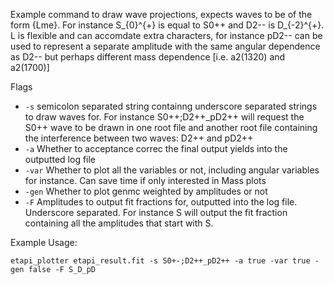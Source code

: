 Example command to draw wave projections, expects waves to be of the form {Lme}. For instance S_{0}^{+} is equal to S0++ and D2-- is D_{-2}^{+}. L is flexible and can accomdate extra characters, for instance pD2-- can be used to represent a separate amplitude with the same angular dependence as D2-- but perhaps different mass dependence [i.e. a2(1320) and a2(1700)]

Flags
- `-s` semicolon separated string containng underscore separated strings to draw waves for. For instance S0++;D2++_pD2++ will request the S0++ wave to be drawn in one root file and another root file containing the interference between two waves: D2++ and pD2++
- `-a` Whether to acceptance correc the final output yields into the outputted log file
- `-var` Whether to plot all the variables or not, including angular variables for instance. Can save time if only interested in Mass plots
- `-gen` Whether to plot genmc weighted by amplitudes or not
- `-F` Amplitudes to output fit fractions for, outputted into the log file. Underscore separated. For instance S will output the fit fraction containing all the amplitudes that start with S.

Example Usage:

```
etapi_plotter etapi_result.fit -s S0+-;D2++_pD2++ -a true -var true -gen false -F S_D_pD
```


